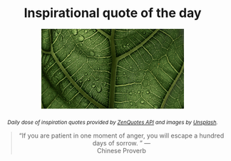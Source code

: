 
<div align="center">

# Inspirational quote of the day

<img src="./data/photo.jpeg" alt="Beautiful nature photo" width="320" height="180">

<sub><i>Daily dose of inspiration quotes provided by [ZenQuotes API](https://zenquotes.io/) and images by [Unsplash](https://unsplash.com/).</i></sub>


<blockquote>&ldquo;If you are patient in one moment of anger, you will escape a hundred days of sorrow. &rdquo; &mdash; <footer>Chinese Proverb</footer></blockquote>

</div>
